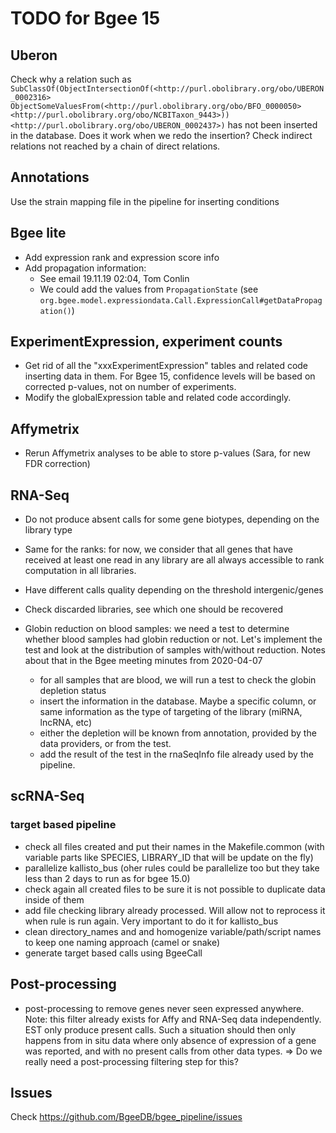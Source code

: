 # TODO for Bgee 15

## Uberon

Check why a relation such as `SubClassOf(ObjectIntersectionOf(<http://purl.obolibrary.org/obo/UBERON_0002316> ObjectSomeValuesFrom(<http://purl.obolibrary.org/obo/BFO_0000050> <http://purl.obolibrary.org/obo/NCBITaxon_9443>)) <http://purl.obolibrary.org/obo/UBERON_0002437>)` has not been inserted in the database. Does it work when we redo the insertion? Check indirect relations not reached by a chain of direct relations.

## Annotations

Use the strain mapping file in the pipeline for inserting conditions

## Bgee lite

* Add expression rank and expression score info
* Add propagation information:
  * See email 19.11.19 02:04, Tom Conlin
  * We could add the values from `PropagationState` (see `org.bgee.model.expressiondata.Call.ExpressionCall#getDataPropagation()`)
  
## ExperimentExpression, experiment counts

* Get rid of all the "xxxExperimentExpression" tables and related code inserting data in them. For Bgee 15, confidence levels will be based on corrected p-values, not on number of experiments.
* Modify the globalExpression table and related code accordingly.

## Affymetrix

* Rerun Affymetrix analyses to be able to store p-values (Sara, for new FDR correction)

## RNA-Seq

* Do not produce absent calls for some gene biotypes, depending on the library type
* Same for the ranks: for now, we consider that all genes that have received
  at least one read in any library are all always accessible to rank computation in all libraries.
  
* Have different calls quality depending on the threshold intergenic/genes

* Check discarded libraries, see which one should be recovered

* Globin reduction on blood samples: we need a test to determine whether blood samples
had globin reduction or not. Let's implement the test and look at the distribution
of samples with/without reduction. Notes about that in the Bgee meeting minutes
from 2020-04-07
  * for all samples that are blood, we will run a test to check the globin depletion status
  * insert the information in the database. Maybe a specific column,
  or same information as the type of targeting of the library (miRNA, lncRNA, etc)
  * either the depletion will be known from annotation, provided by the data providers, or from the test.
  * add the result of the test in the rnaSeqInfo file already used by the pipeline.

## scRNA-Seq

### target based pipeline
  * check all files created and put their names in the Makefile.common (with variable parts like SPECIES, 
  LIBRARY_ID that will be update on the fly)
  * parallelize kallisto_bus (oher rules could be parallelize too but they take less than 2 days to run as for bgee 15.0)
  * check again all created files to be sure it is not possible to duplicate data inside of them
  * add file checking library already processed. Will allow not to reprocess it when rule is run again. Very important to do it for kallisto_bus
  * clean directory_names and and homogenize variable/path/script names to keep one naming approach (camel or snake)
  * generate target based calls using BgeeCall

## Post-processing

* post-processing to remove genes never seen expressed anywhere.
Note: this filter already exists for Affy and RNA-Seq data independently. EST only produce present calls.
Such a situation should then only happens from in situ data where only absence of expression of a gene was reported,
and with no present calls from other data types. => Do we really need a post-processing filtering step for this?
  
## Issues

Check https://github.com/BgeeDB/bgee_pipeline/issues
